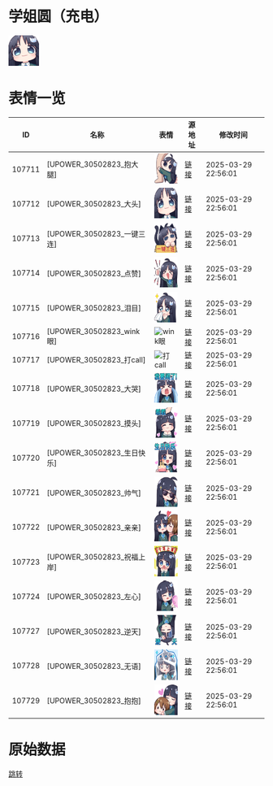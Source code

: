 # 学姐圆（充电）

<img src="./cover.png" height="60" alt="cover" />

# 表情一览

|ID|名称|表情|源地址|修改时间|
|----|----|----|----|----|
|107711|[UPOWER_30502823_抱大腿]|<img src="./pic/107711_%5BUPOWER_30502823_抱大腿%5D.png" height="60" alt="抱大腿"/>|[链接](https://i0.hdslb.com/bfs/garb/f61a11c71db7ae8657d2f4879e790c3b22cc0df5.png)|2025-03-29 22:56:01|
|107712|[UPOWER_30502823_大头]|<img src="./pic/107712_%5BUPOWER_30502823_大头%5D.png" height="60" alt="大头"/>|[链接](https://i0.hdslb.com/bfs/garb/f457b0664699821ad4db4c279c8a237a3215fe9e.png)|2025-03-29 22:56:01|
|107713|[UPOWER_30502823_一键三连]|<img src="./pic/107713_%5BUPOWER_30502823_一键三连%5D.png" height="60" alt="一键三连"/>|[链接](https://i0.hdslb.com/bfs/garb/7062dcee77d6b6caf2327f43edd569076a339df7.png)|2025-03-29 22:56:01|
|107714|[UPOWER_30502823_点赞]|<img src="./pic/107714_%5BUPOWER_30502823_点赞%5D.png" height="60" alt="点赞"/>|[链接](https://i0.hdslb.com/bfs/garb/fa29aa2e293ba1a4c6224c5eff1cad08ef37cdb0.png)|2025-03-29 22:56:01|
|107715|[UPOWER_30502823_泪目]|<img src="./pic/107715_%5BUPOWER_30502823_泪目%5D.png" height="60" alt="泪目"/>|[链接](https://i0.hdslb.com/bfs/garb/7ce7a8d3dec543c8c659f49bf6f722da8f038270.png)|2025-03-29 22:56:01|
|107716|[UPOWER_30502823_wink眼]|<img src="./pic/107716_%5BUPOWER_30502823_wink眼%5D.png" height="60" alt="wink眼"/>|[链接](https://i0.hdslb.com/bfs/garb/e37c6428693817dd03130245963d93559966f4f5.png)|2025-03-29 22:56:01|
|107717|[UPOWER_30502823_打call]|<img src="./pic/107717_%5BUPOWER_30502823_打call%5D.png" height="60" alt="打call"/>|[链接](https://i0.hdslb.com/bfs/garb/665c90872c230655c1cdb33b2f0f0f28da5e40ad.png)|2025-03-29 22:56:01|
|107718|[UPOWER_30502823_大哭]|<img src="./pic/107718_%5BUPOWER_30502823_大哭%5D.png" height="60" alt="大哭"/>|[链接](https://i0.hdslb.com/bfs/garb/9a4325af0ed605e23d28f3ac5055cf674de6b153.png)|2025-03-29 22:56:01|
|107719|[UPOWER_30502823_摸头]|<img src="./pic/107719_%5BUPOWER_30502823_摸头%5D.png" height="60" alt="摸头"/>|[链接](https://i0.hdslb.com/bfs/garb/7efb219d98fb1bef561c57c1140892b4710d3901.png)|2025-03-29 22:56:01|
|107720|[UPOWER_30502823_生日快乐]|<img src="./pic/107720_%5BUPOWER_30502823_生日快乐%5D.png" height="60" alt="生日快乐"/>|[链接](https://i0.hdslb.com/bfs/garb/2bef7c6e8fe7d353504fff6c813bbd75d1c7982c.png)|2025-03-29 22:56:01|
|107721|[UPOWER_30502823_帅气]|<img src="./pic/107721_%5BUPOWER_30502823_帅气%5D.png" height="60" alt="帅气"/>|[链接](https://i0.hdslb.com/bfs/garb/62e964beb9bfa5160614c2697ffb2f02c023ffa5.png)|2025-03-29 22:56:01|
|107722|[UPOWER_30502823_亲亲]|<img src="./pic/107722_%5BUPOWER_30502823_亲亲%5D.png" height="60" alt="亲亲"/>|[链接](https://i0.hdslb.com/bfs/garb/4d04cac0c989efdd52c58d136d00a7073701b13e.png)|2025-03-29 22:56:01|
|107723|[UPOWER_30502823_祝福上岸]|<img src="./pic/107723_%5BUPOWER_30502823_祝福上岸%5D.png" height="60" alt="祝福上岸"/>|[链接](https://i0.hdslb.com/bfs/garb/8a466b86bcd0ffbfb79db2e5bdd942207fc1807a.png)|2025-03-29 22:56:01|
|107724|[UPOWER_30502823_左心]|<img src="./pic/107724_%5BUPOWER_30502823_左心%5D.png" height="60" alt="左心"/>|[链接](https://i0.hdslb.com/bfs/garb/b67e24c62ff0e09b615a75f7e5c22f5197ff11dc.png)|2025-03-29 22:56:01|
|107727|[UPOWER_30502823_逆天]|<img src="./pic/107727_%5BUPOWER_30502823_逆天%5D.png" height="60" alt="逆天"/>|[链接](https://i0.hdslb.com/bfs/garb/aa5b2164a6e561d75c809fcd0faf5612f3e62d14.png)|2025-03-29 22:56:01|
|107728|[UPOWER_30502823_无语]|<img src="./pic/107728_%5BUPOWER_30502823_无语%5D.png" height="60" alt="无语"/>|[链接](https://i0.hdslb.com/bfs/garb/5cf2a4a9450b7bdcd9d742663ffe6190cc22c5a4.png)|2025-03-29 22:56:01|
|107729|[UPOWER_30502823_抱抱]|<img src="./pic/107729_%5BUPOWER_30502823_抱抱%5D.png" height="60" alt="抱抱"/>|[链接](https://i0.hdslb.com/bfs/garb/4489201252e484625fc23fab5f0b58b455fbb6bc.png)|2025-03-29 22:56:01|

# 原始数据

[跳转](./raw.json)

